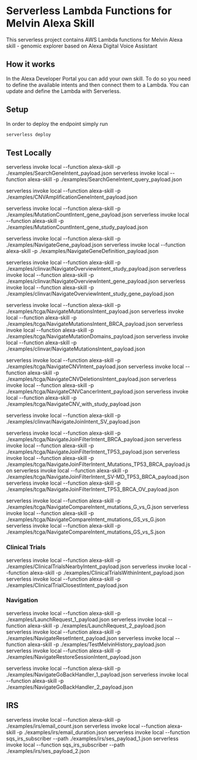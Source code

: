 # Serverless Lambda Functions for Melvin Alexa Skill

This serverless project contains AWS Lambda functions for Melvin Alexa skill - genomic explorer based on Alexa Digital Voice Assistant


## How it works

In the Alexa Developer Portal you can add your own skill. To do so you need to define the available intents and then connect them to a Lambda. You can update and define the Lambda with Serverless.

## Setup

In order to deploy the endpoint simply run

```bash
serverless deploy
```

## Test Locally

serverless invoke local --function alexa-skill -p ./examples/SearchGeneIntent_payload.json
serverless invoke local --function alexa-skill -p ./examples/SearchGeneIntent_query_payload.json

serverless invoke local --function alexa-skill -p ./examples/CNVAmplificationGeneIntent_payload.json

serverless invoke local --function alexa-skill -p ./examples/MutationCountIntent_gene_payload.json
serverless invoke local --function alexa-skill -p ./examples/MutationCountIntent_gene_study_payload.json

serverless invoke local --function alexa-skill -p ./examples/NavigateGene_payload.json
serverless invoke local --function alexa-skill -p ./examples/NavigateGeneDefinition_payload.json

serverless invoke local --function alexa-skill -p ./examples/clinvar/NavigateOverviewIntent_study_payload.json
serverless invoke local --function alexa-skill -p ./examples/clinvar/NavigateOverviewIntent_gene_payload.json
serverless invoke local --function alexa-skill -p ./examples/clinvar/NavigateOverviewIntent_study_gene_payload.json

serverless invoke local --function alexa-skill -p ./examples/tcga/NavigateMutationsIntent_payload.json
serverless invoke local --function alexa-skill -p ./examples/tcga/NavigateMutationsIntent_BRCA_payload.json
serverless invoke local --function alexa-skill -p ./examples/tcga/NavigateMutationDomains_payload.json
serverless invoke local --function alexa-skill -p ./examples/clinvar/NavigateMutationsIntent_payload.json

serverless invoke local --function alexa-skill -p ./examples/tcga/NavigateCNVIntent_payload.json
serverless invoke local --function alexa-skill -p ./examples/tcga/NavigateCNVDeletionsIntent_payload.json
serverless invoke local --function alexa-skill -p ./examples/tcga/NavigateCNVCancerIntent_payload.json
serverless invoke local --function alexa-skill -p ./examples/tcga/NavigateCNV_with_study_payload.json

serverless invoke local --function alexa-skill -p ./examples/clinvar/NavigateJoinIntent_SV_payload.json

serverless invoke local --function alexa-skill -p ./examples/tcga/NavigateJoinFilterIntent_BRCA_payload.json
serverless invoke local --function alexa-skill -p ./examples/tcga/NavigateJoinFilterIntent_TP53_payload.json
serverless invoke local --function alexa-skill -p ./examples/tcga/NavigateJoinFilterIntent_Mutations_TP53_BRCA_payload.json
serverless invoke local --function alexa-skill -p ./examples/tcga/NavigateJoinFilterIntent_SV-MD_TP53_BRCA_payload.json
serverless invoke local --function alexa-skill -p ./examples/tcga/NavigateJoinFilterIntent_TP53_BRCA_OV_payload.json


serverless invoke local --function alexa-skill -p ./examples/tcga/NavigateCompareIntent_mutations_G_vs_G.json
serverless invoke local --function alexa-skill -p ./examples/tcga/NavigateCompareIntent_mutations_GS_vs_G.json
serverless invoke local --function alexa-skill -p ./examples/tcga/NavigateCompareIntent_mutations_GS_vs_S.json


### Clinical Trials
serverless invoke local --function alexa-skill -p ./examples/ClinicalTrialsNearbyIntent_payload.json
serverless invoke local --function alexa-skill -p ./examples/ClinicalTrialsWithinIntent_payload.json
serverless invoke local --function alexa-skill -p ./examples/ClinicalTrialClosestIntent_payload.json


### Navigation
serverless invoke local --function alexa-skill -p ./examples/LaunchRequest_1_payload.json
serverless invoke local --function alexa-skill -p ./examples/LaunchRequest_2_payload.json
serverless invoke local --function alexa-skill -p ./examples/NavigateResetIntent_payload.json
serverless invoke local --function alexa-skill -p ./examples/TestMelvinHistory_payload.json
serverless invoke local --function alexa-skill -p ./examples/NavigateRestoreSessionIntent_payload.json

serverless invoke local --function alexa-skill -p ./examples/NavigateGoBackHandler_1_payload.json
serverless invoke local --function alexa-skill -p ./examples/NavigateGoBackHandler_2_payload.json


## IRS

serverless invoke local --function alexa-skill -p ./examples/irs/email_count.json
serverless invoke local --function alexa-skill -p ./examples/irs/email_duration.json
serverless invoke local --function sqs_irs_subscriber --path ./examples/irs/ses_payload_1.json
serverless invoke local --function sqs_irs_subscriber --path ./examples/irs/ses_payload_2.json